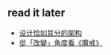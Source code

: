 ## read it later
- [设计恰如其分的架构](http://www.jianshu.com/p/ac8da825c26f)
- [從「改變」角度看《魔戒》](http://school.soft-arch.net/blog/125009/change-viewpoint-on-lord-of-rings)
